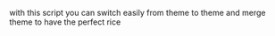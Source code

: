 with this script you can switch easily from theme to theme and merge theme to have the perfect rice

